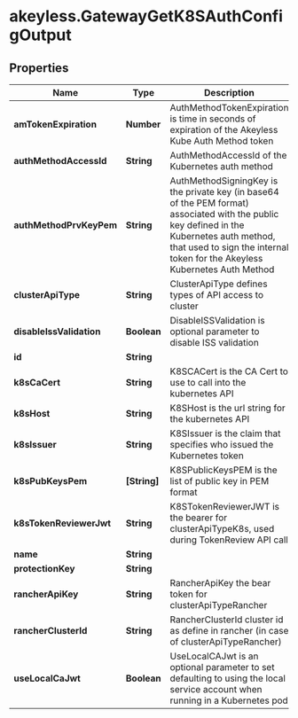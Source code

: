 # akeyless.GatewayGetK8SAuthConfigOutput

## Properties

Name | Type | Description | Notes
------------ | ------------- | ------------- | -------------
**amTokenExpiration** | **Number** | AuthMethodTokenExpiration is time in seconds of expiration of the Akeyless Kube Auth Method token | [optional] 
**authMethodAccessId** | **String** | AuthMethodAccessId of the Kubernetes auth method | [optional] 
**authMethodPrvKeyPem** | **String** | AuthMethodSigningKey is the private key (in base64 of the PEM format) associated with the public key defined in the Kubernetes auth method, that used to sign the internal token for the Akeyless Kubernetes Auth Method | [optional] 
**clusterApiType** | **String** | ClusterApiType defines types of API access to cluster | [optional] 
**disableIssValidation** | **Boolean** | DisableISSValidation is optional parameter to disable ISS validation | [optional] 
**id** | **String** |  | [optional] 
**k8sCaCert** | **String** | K8SCACert is the CA Cert to use to call into the kubernetes API | [optional] 
**k8sHost** | **String** | K8SHost is the url string for the kubernetes API | [optional] 
**k8sIssuer** | **String** | K8SIssuer is the claim that specifies who issued the Kubernetes token | [optional] 
**k8sPubKeysPem** | **[String]** | K8SPublicKeysPEM is the list of public key in PEM format | [optional] 
**k8sTokenReviewerJwt** | **String** | K8STokenReviewerJWT is the bearer for clusterApiTypeK8s, used during TokenReview API call | [optional] 
**name** | **String** |  | [optional] 
**protectionKey** | **String** |  | [optional] 
**rancherApiKey** | **String** | RancherApiKey the bear token for clusterApiTypeRancher | [optional] 
**rancherClusterId** | **String** | RancherClusterId cluster id as define in rancher (in case of clusterApiTypeRancher) | [optional] 
**useLocalCaJwt** | **Boolean** | UseLocalCAJwt is an optional parameter to set defaulting to using the local service account when running in a Kubernetes pod | [optional] 


